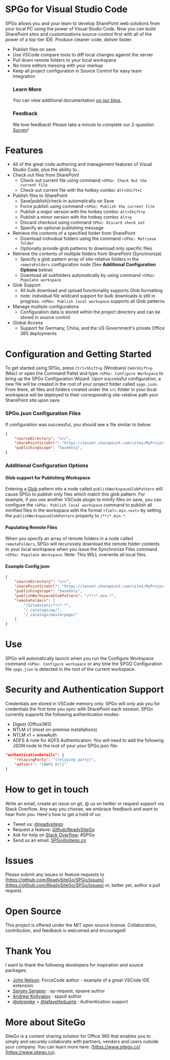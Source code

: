 SPGo for Visual Studio Code
===
SPGo allows you and your team to develop SharePoint web solutions from your local PC using the power of Visual Studio Code. Now you can build SharePoint sites and customizations source-control first with all of the power of a top-tier IDE. Produce cleaner code, deliver faster.
* Publish files on save
* Use VSCode compare tools to diff local changes against the server
* Pull down remote folders to your local workspace
* No more editors messing with your markup 
* Keep all project configuration in Source Control for easy team integration
    ### Learn More
    You can view additional documentation [on our blog.](https://www.sitego.co/blog/?category=SPGo)
    ### Feedback
    We love feedback! Please take a minute to complete our 2-question [Survey](https://forms.office.com/Pages/ResponsePage.aspx?id=DZb1uny9ZkKNWQyYu-wakJzz1QojmH9AnvOnKspXAdtUNFBVUVdYRTFQN00zOEFPQkFMT0EyMEpZUC4u)!


Features
===
* All of the great code authoring and management features of Visual Studio Code, plus the ability to...
* Check out files from SharePoint
    * Check out current file using command `>SPGo: Check Out the current file`
    * Check out current file with the hotkey combo: `Alt+Shift+C`
* Publish files to SharePoint
    * Save|publish|check-in automatically on Save
    * Force publish using command `>SPGo: Publish the current file`
    * Publish a major version with the hotkey combo: `Alt+Shift+p`
    * Publish a minor version with the hotkey combo: `Alt+p`
    * Discard checkout using command `SPGo: Discard check out`
    * Specify an optional publishing message
* Retrieve the contents of a specified folder from SharePoint
    * Download individual folders using the command `>SPGo: Retrieve folder`
    * Optionally provide glob patterns to download only specific files
* Retrieve the contents of multiple folders from SharePoint (Synchronize)
    * Specify a glob pattern array of site-relative folders in the `remoteFolders` configuration node (See **Additional Configuration Options** below)
    * Download all subfolders automatically by using command `>SPGo: Populate workspace`
* Glob Support
    * All bulk download and upload functionality supports Glob formatting
    * note: individual file wildcard support for bulk downloads is still in progress. `>SPGo: Publish local workspace` supports all Glob patterns
* Manage multiple configurations
    * Configuration data is stored within the project directory and can be stored in source control
* Global Access
    * Support for Germany, China, and the US Government's private Office 365 deployments


Configuration and Getting Started
===
To get started using SPGo, press `Ctrl+Shift+p` (Windows) `Cmd+Shift+p` (Mac) or open the Command Pallet and type `>SPGo: Configure Workspace` to bring up the SPGo Configuration Wizard. Upon successful configuration, a new file will be created in the root of your project folder called `spgo.json`. From there, all files and folders created under the `src` folder in your local workspace will be deployed to their corresponding site-relative path your SharePoint site upon save.

### SPGo.json Configuration Files
If configuration was successful, you should see a file similar to below:

```json
{
    "sourceDirectory": "src",
    "sharePointSiteUrl": "https://tenant.sharepoint.com/sites/MyProject",
    "publishingScope": "SaveOnly",
} 
```
### Additional Configuration Options ###
#### Glob support for Publishing Workspace ####
Entering a [Glob](https://en.wikipedia.org/wiki/Glob_(programming)) pattern into a node called `publishWorkspaceGlobPattern` will cause SPGo to publish only files which match this glob pattern. For example, if you use another VSCode plugin to minify files on save, you can configure the `>SPGo: Publish local workspace` command to publish all minified files in the workspace with the format `<fiel>.min.<ext>` by setting the  `publishWorkspaceGlobPattern` property to `/**/*.min.*`.

#### Populating Remote Files ####
When you specify an array of remote folders in a node called `remoteFolders`, SPGo will recursively download the remote folder contents to your local workspace when you issue the Synchronize Files command `>SPGo: Populate Workspace`. 
Note: This WILL overwrite all local files.

#### Example Config json ####
```json
{
    "sourceDirectory": "src",
    "sharePointSiteUrl": "https://tenant.sharepoint.com/sites/MyProject",
    "publishingScope": "SaveOnly",
    "publishWorkspaceGlobPattern": "/**/*.min.*",
    "remoteFolders": [
        "/SiteAssets/**/*.*",
        "/_catalogs/wp/",
        "/_catalogs/masterpage/"
    ]
} 
```

Use
===
SPGo will automatically launch when you run the Configure Workspace command `>SPGo: Configure workspace` or any time the SPGO Configuration file `spgo.json` is detected in the root of the current workspace.

Security and Authentication Support
===
Credentials are stored in VSCode memory only. SPGo will only ask you for credentials the first time you sync with SharePoint each session. SPGo currently supports the following authentication modes:
* Digest (Office365)
* NTLM v1 (most on-premise installations)
* NTLM v1 + wwwAuth
* ADFS
A note for ADFS Authentication: You will need to add the following JSON node to the root of your your SPGo.json file:
```json
"authenticationDetails": {
    "relayingParty": "[relaying party]",
    "adfsUrl": "[ADFS Url]"
}
```

How to get in touch
===
Write an email, create an issue on git, @ us on twitter or request support via Stack Overflow. Any way you choose, we embrace feedback and want to hear from you. Here's how to get a hold of us:

* Tweet us: [@readysitego](https://twitter.com/ReadySiteGo)
* Request a feature: [Github/ReadySiteGo](https://github.com/readysitego/spgo/issues)
* Ask for help on [Stack Overflow](https://stackoverflow.com/): #SPGo
* Send us an email: [SPGo@sitego.co](mailto:spgo@sitego.co)


Issues
===
Please submit any issues or feature requests to [https://github.com/ReadySiteGo/SPGo/issues](https://github.com/ReadySiteGo/SPGo/issues) or, better yet, author a pull request.


Open Source
===
This project is offered under the MIT open source license. Collaboration, contribution, and feedback is welcomed and encouraged!


Thank You
===
I want to thank the following developers for inspiration and source packages:
* [John Nelson](https://github.com/celador): ForceCode author - example of a great VSCode IDE extension
* [Sergey Sergeev](https://github.com/s-KaiNet) : sp-request, spsave author
* [Andrew Koltyakov](https://github.com/koltyakov) : sppull author
* [@pkreipke](https://github.com/pkreipke) + [@lafayetteduarte](https://github.com/lafayetteduarte) : Authentication support


More about SiteGo
===
SiteGo is a content sharing solution for Office 365 that enables you to simply and securely collaborate with partners, vendors and users outside your company. You can learn more here: [https://www.sitego.co](https://www.sitego.co).